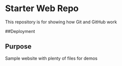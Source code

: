 # Starter Web Repo

This repository is for showing how Git and GitHub work


##Deployment

## Purpose

Sample website with plenty of files for demos
